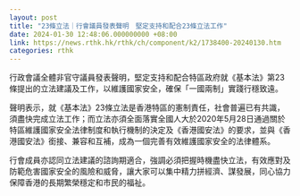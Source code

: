 ```yaml
---
layout: post
title: "​23條立法｜行會議員發表聲明　堅定支持和配合23條立法工作"
date: 2024-01-30 12:48:06.000000000 +08:00
link: https://news.rthk.hk/rthk/ch/component/k2/1738400-20240130.htm
categories: rthk
---
```


​行政會議全體非官守議員發表聲明，堅定支持和配合特區政府就《基本法》第23條提出的立法建議及工作，以維護國家安全，確保「一國兩制」實踐行穩致遠。　

聲明表示，就《基本法》23條立法是香港特區的憲制責任，社會普遍已有共識，須盡快完成立法工作；而立法亦須全面落實全國人大於2020年5月28日通過關於特區維護國家安全法律制度和執行機制的決定及《香港國安法》的要求，並與《香港國安法》銜接、兼容和互補，成為一個完善有效維護國家安全的法律體系。

行會成員亦認同立法建議的諮詢期適合，強調必須把握時機盡快立法，有效應對及防範危害國家安全的風險和威脅，讓大家可以集中精力拼經濟、謀發展，同心協力保障香港的長期繁榮穩定和市民的福祉。
